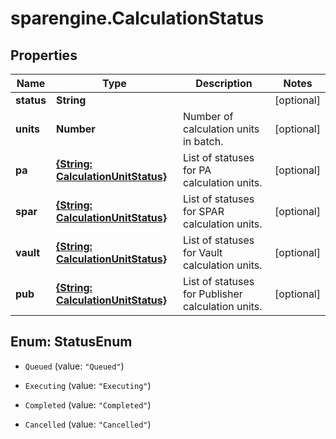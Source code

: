 # sparengine.CalculationStatus

## Properties

Name | Type | Description | Notes
------------ | ------------- | ------------- | -------------
**status** | **String** |  | [optional] 
**units** | **Number** | Number of calculation units in batch. | [optional] 
**pa** | [**{String: CalculationUnitStatus}**](CalculationUnitStatus.md) | List of statuses for PA calculation units. | [optional] 
**spar** | [**{String: CalculationUnitStatus}**](CalculationUnitStatus.md) | List of statuses for SPAR calculation units. | [optional] 
**vault** | [**{String: CalculationUnitStatus}**](CalculationUnitStatus.md) | List of statuses for Vault calculation units. | [optional] 
**pub** | [**{String: CalculationUnitStatus}**](CalculationUnitStatus.md) | List of statuses for Publisher calculation units. | [optional] 



## Enum: StatusEnum


* `Queued` (value: `"Queued"`)

* `Executing` (value: `"Executing"`)

* `Completed` (value: `"Completed"`)

* `Cancelled` (value: `"Cancelled"`)




